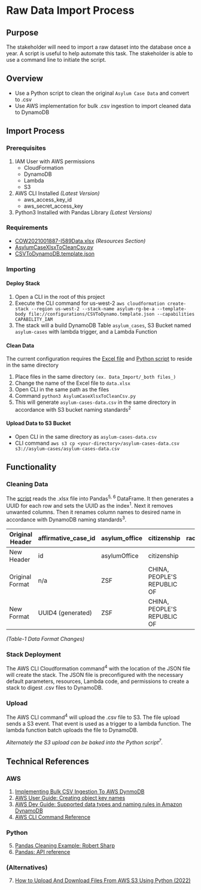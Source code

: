# Raw Data Import Process

## Purpose
The stakeholder will need to import a raw dataset into the database once a year. 
A script is useful to help automate this task.
The stakeholder is able to use a command line to initiate the script.

## Overview
- Use a Python script to clean the original `Asylum Case Data` and convert to .csv 
- Use AWS implementation for bulk .csv ingestion to import cleaned data to DynamoDB

## Import Process
### Prerequisites
1. IAM User with AWS permissions
   - CloudFormation
   - DynamoDB 
   - Lambda
   - S3 
2. AWS CLI Installed _(Latest Version)_
   - aws_access_key_id
   - aws_secret_access_key
3. Python3 Installed with Pandas Library _(Latest Versions)_

### Requirements
- [COW2021001887-I589Data.xlsx](https://bloomtech.notion.site/HRF-Asylum-Report-Generator-412062ca7640457682c33295b21a25c3#:~:text=FE%3A%20React%20(JS)-,Resources,-Asylum%20decision%20data) _(Resources Section)_
- [AsylumCaseXlsxToCleanCsv.py](/configurations/AsylumCaseXlsxToCleanCsv.py)
- [CSVToDynamoDB.template.json](/configurations/CSVToDynamo.template.json)

### Importing
#### Deploy Stack 
1. Open a CLI in the root of this project
2. Execute the CLI command for us-west-2 `aws cloudformation create-stack --region us-west-2 --stack-name asylum-rg-be-a --template-body file://configurations/CSVToDynamo.template.json --capabilities CAPABILITY_IAM`
3. The stack will a build DynamoDB Table `asylum_cases`, S3 Bucket named `asylum-cases` with lambda trigger, and a Lambda Function

#### Clean Data
The current configuration requires the [Excel file](https://bloomtech.notion.site/HRF-Asylum-Report-Generator-412062ca7640457682c33295b21a25c3#:~:text=FE%3A%20React%20(JS)-,Resources,-Asylum%20decision%20data) 
and [Python script](/configurations/asylumCaseXlsxToCleanCsv.py) to reside in the same directory
1. Place files in the same directory `(ex. Data_Import/_both files_)`
2. Change the name of the Excel file to `data.xlsx`
3. Open CLI in the same path as the files
4. Command `python3 AsylumCaseXlsxToCleanCsv.py`
5. This will generate `asylum-cases-data.csv` in the same directory in accordance with S3 bucket naming standards<sup>2</sup>
  
#### Upload Data to S3 Bucket
- Open CLI in the same directory as `asylum-cases-data.csv`
- CLI command `aws s3 cp <your-directory>/asylum-cases-data.csv s3://asylum-cases/asylum-cases-data.csv`

## Functionality
### Cleaning Data
The [script](/configurations/asylumCaseXlsxToCleanCsv.py) reads the .xlsx file into Pandas<sup>5, 6</sup> DataFrame. It then generates a UUID for each row and 
sets the UUID as the index<sup>1</sup>. Next it removes unwanted columns. 
Then it renames column names to desired name in accordance
with DynamoDB naming standards<sup>3</sup>.

| Original Header | affirmative\_case\_id | asylum\_office | citizenship                 | race\_or\_ethnicity | case\_outcome | completion\_date   | data\_current\_as\_of |
| --------------- | --------------------- | -------------- | --------------------------- | ------------------- | ------------- | -------------------| --------------------- |
| New Header      | id                    | asylumOffice   | citizenship                 |                     | caseOutcome   | completionDate     | dateRecieved          |
| Original Format | n/a                   | ZSF            | CHINA, PEOPLE'S REPUBLIC OF |                     | Deny/Referral |  YYYY-MM-DD        | 2021-05-28T05:04:44.000Z
| New Format      | UUID4 (generated)     | ZSF            | CHINA, PEOPLE'S REPUBLIC OF |                     | Deny/Referral |  YYYY-MM-DD        | 2021-05-28T05:04:44.000Z

_(Table-1 Data Format Changes)_

### Stack Deployment
The AWS CLI Cloudformation command<sup>4</sup> with the location of the JSON file will create the stack. The JSON file is preconfigured
with the necessary default parameters, resources, Lambda code, and permissions to create a stack to digest .csv files to DynamoDB.

### Upload
The AWS CLI command<sup>4</sup> will upload the .csv file to S3. The file upload sends a S3 event. That event is used as a 
trigger to a lambda function. The lambda function batch uploads the file to DynamoDB.

_Alternately the S3 upload can be baked into the Python script<sup>7</sup>._

## Technical References
### AWS
1. [Implementing Bulk CSV Ingestion To AWS DynmoDB](https://aws.amazon.com/blogs/database/implementing-bulk-csv-ingestion-to-amazon-dynamodb/)
2. [AWS User Guide: Creating object key names](https://docs.aws.amazon.com/AmazonS3/latest/userguide/object-keys.html)
3. [AWS Dev Guide: Supported data types and naming rules in Amazon DynamoDB](https://docs.aws.amazon.com/amazondynamodb/latest/developerguide/HowItWorks.NamingRulesDataTypes.html#HowItWorks.NamingRules)
4. [AWS CLI Command Reference](https://docs.aws.amazon.com/cli/latest/index.html)
### Python
5. [Pandas Cleaning Example: Robert Sharp](https://github.com/BrokenShell/PandasCleaning)
6. [Pandas: API reference](https://pandas.pydata.org/docs/reference/index.html)

### (Alternatives)
7. [How to Upload And Download Files From AWS S3 Using Python (2022)](https://towardsdatascience.com/how-to-upload-and-download-files-from-aws-s3-using-python-2022-4c9b787b15f2#:~:text=Let%27s%20start%20with%20the%20download.%20After%20importing%20the%20package%2C%20create%20an%20S3%20class%20using%20the%20client%20function%3A)
